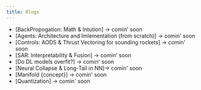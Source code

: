```yaml
---
title: Blogs
---
```


* [BackPropogation: Math & Intution] -> comin' soon
* [Agents: Architecture and Imlementation (from scratch)] -> comin' soon
* [Controls: AODS & Thrust Vectoring for sounding rockets] -> comin' soon
* [SAR: Interpretability & Fusion] -> comin' soon
* [Do DL models overfit?] -> comin' soon
* [Neural Collapse & Long-Tail in NN]-> comin' soon
* [Manifold {concept}] -> comin' soon
* [Quantization] -> comin' soon